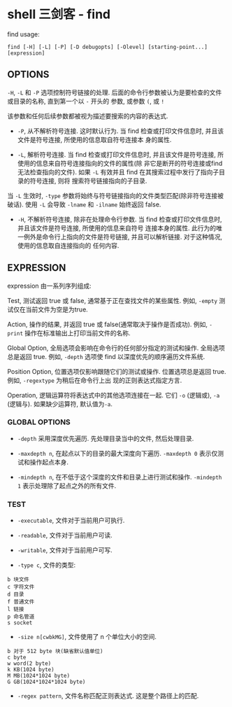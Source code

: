 # shell 三剑客 - find

find usage:
```
find [-H] [-L] [-P] [-D debugopts] [-Olevel] [starting-point...] [expression]
```

## OPTIONS

`-H`, `-L` 和 `-P` 选项控制符号链接的处理. 后面的命令行参数被认为是要检查的文件或目录的名称, 直到第一个以 `-` 开头的
参数, 或参数 `(`, 或 `!`

该参数和任何后续参数都被视为描述要搜索的内容的表达式.

- `-P`, 从不解析符号连接. 这时默认行为. 当 find 检查或打印文件信息时, 并且该文件是符号连接, 所使用的信息取自符号连接本
身的属性.

- `-L`, 解析符号连接. 当 find 检查或打印文件信息时, 并且该文件是符号连接, 所使用的信息来自符号连接指向的文件的属性(除
非它是断开的符号连接或find无法检查指向的文件). 如果 `-L` 有效并且 find 在其搜索过程中发行了指向子目录的符号连接, 则将
搜索符号链接指向的子目录.

当 `-L` 生效时, `-type` 参数将始终与符号链接指向的文件类型匹配(除非符号连接被破话).  使用 `-L` 会导致 `-lname` 和
`-ilname` 始终返回 false.

- `-H`, 不解析符号连接, 除非在处理命令行参数. 当 find 检查或打印文件信息时, 并且该文件是符号连接, 所使用的信息来自符号
连接本身的属性. 此行为的唯一例外是命令行上指向的文件是符号链接, 并且可以解析链接. 对于这种情况, 使用的信息取自连接指向的
任何内容. 


## EXPRESSION

expression 由一系列序列组成:

Test, 测试返回 true 或 false, 通常基于正在查找文件的某些属性. 例如, `-empty` 测试仅在当前文件为空是为true.

Action, 操作的结果, 并返回 true 或 false(通常取决于操作是否成功). 例如, `-print` 操作在标准输出上打印当前文件的名称.

Global Option, 全局选项会影响在命令行的任何部分指定的测试和操作. 全局选项总是返回 true. 例如, `-depth` 选项使 find 
以深度优先的顺序遍历文件系统.

Position Option, 位置选项仅影响跟随它们的测试或操作. 位置选项总是返回 true. 例如, `-regextype` 为稍后在命令行上出
现的正则表达式指定方言.

Operation, 逻辑运算符将表达式中的其他选项连接在一起. 它们 `-o` (逻辑或), `-a` (逻辑与). 如果缺少运算符, 默认值为`-a`.

### GLOBAL OPTIONS

- `-depth` 采用深度优先遍历. 先处理目录当中的文件, 然后处理目录.

- `-maxdepth n`, 在起点以下的目录的最大深度向下遍历. `-maxdepth 0` 表示仅测试和操作起点本身.

- `-mindepth n`, 在不低于这个深度的文件和目录上进行测试和操作. `-mindepth 1` 表示处理除了起点之外的所有文件.

### TEST

- `-executable`, 文件对于当前用户可执行.

- `-readable`, 文件对于当前用户可读.

- `-writable`, 文件对于当前用户可写.

- `-type c`, 文件的类型:

```
b 块文件
c 字符文件
d 目录
f 普通文件
l 链接
p 命名管道
s socket
```

- `-size n[cwbkMG]`, 文件使用了 n 个单位大小的空间. 

```
b 对于 512 byte 块(缺省默认值单位)
c byte
w word(2 byte)
k KB(1024 byte)
M MB(1024*1024 byte)
G GB(1024*1024*1024 byte)
```

- `-regex pattern`, 文件名称匹配正则表达式. 这是整个路径上的匹配. 











